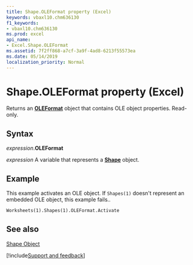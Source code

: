 ```yaml
---
title: Shape.OLEFormat property (Excel)
keywords: vbaxl10.chm636130
f1_keywords:
- vbaxl10.chm636130
ms.prod: excel
api_name:
- Excel.Shape.OLEFormat
ms.assetid: 7f2ff868-a7cf-3a9f-4ad8-6213f55573ea
ms.date: 05/14/2019
localization_priority: Normal
---
```



# Shape.OLEFormat property (Excel)

Returns an  **[OLEFormat](Excel.OLEFormat.md)** object that contains OLE object properties. Read-only.


## Syntax

_expression_.**OLEFormat**

_expression_ A variable that represents a **[Shape](Excel.Shape.md)** object.


## Example

This example activates an OLE object. If  `Shapes(1)` doesn't represent an embedded OLE object, this example fails..


```vb
Worksheets(1).Shapes(1).OLEFormat.Activate
```


## See also


[Shape Object](Excel.Shape.md)

[!include[Support and feedback](~/includes/feedback-boilerplate.md)]
